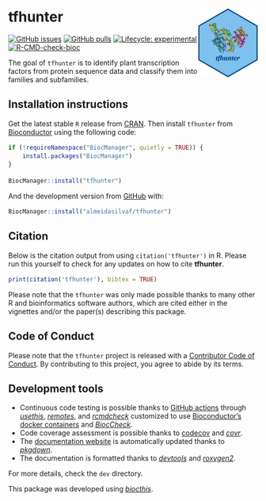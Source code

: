 
<!-- README.md is generated from README.Rmd. Please edit that file -->

# tfhunter <img src="man/figures/logo.png" align="right" height="139" />

<!-- badges: start -->

[![GitHub
issues](https://img.shields.io/github/issues/almeidasilvaf/tfhunter)](https://github.com/almeidasilvaf/tfhunter/issues)
[![GitHub
pulls](https://img.shields.io/github/issues-pr/almeidasilvaf/tfhunter)](https://github.com/almeidasilvaf/tfhunter/pulls)
[![Lifecycle:
experimental](https://img.shields.io/badge/lifecycle-experimental-orange.svg)](https://lifecycle.r-lib.org/articles/stages.html#experimental)
[![R-CMD-check-bioc](https://github.com/almeidasilvaf/tfhunter/workflows/R-CMD-check-bioc/badge.svg)](https://github.com/almeidasilvaf/tfhunter/actions)
<!-- badges: end -->

The goal of `tfhunter` is to identify plant transcription factors from
protein sequence data and classify them into families and subfamilies.

## Installation instructions

Get the latest stable `R` release from
[CRAN](http://cran.r-project.org/). Then install `tfhunter` from
[Bioconductor](http://bioconductor.org/) using the following code:

``` r
if (!requireNamespace("BiocManager", quietly = TRUE)) {
    install.packages("BiocManager")
}

BiocManager::install("tfhunter")
```

And the development version from
[GitHub](https://github.com/almeidasilvaf/tfhunter) with:

``` r
BiocManager::install("almeidasilvaf/tfhunter")
```

## Citation

Below is the citation output from using `citation('tfhunter')` in R.
Please run this yourself to check for any updates on how to cite
**tfhunter**.

``` r
print(citation('tfhunter'), bibtex = TRUE)
```

Please note that the `tfhunter` was only made possible thanks to many
other R and bioinformatics software authors, which are cited either in
the vignettes and/or the paper(s) describing this package.

## Code of Conduct

Please note that the `tfhunter` project is released with a [Contributor
Code of Conduct](http://bioconductor.org/about/code-of-conduct/). By
contributing to this project, you agree to abide by its terms.

## Development tools

-   Continuous code testing is possible thanks to [GitHub
    actions](https://www.tidyverse.org/blog/2020/04/usethis-1-6-0/)
    through *[usethis](https://CRAN.R-project.org/package=usethis)*,
    *[remotes](https://CRAN.R-project.org/package=remotes)*, and
    *[rcmdcheck](https://CRAN.R-project.org/package=rcmdcheck)*
    customized to use [Bioconductor’s docker
    containers](https://www.bioconductor.org/help/docker/) and
    *[BiocCheck](https://bioconductor.org/packages/3.15/BiocCheck)*.
-   Code coverage assessment is possible thanks to
    [codecov](https://codecov.io/gh) and
    *[covr](https://CRAN.R-project.org/package=covr)*.
-   The [documentation website](http://almeidasilvaf.github.io/tfhunter)
    is automatically updated thanks to
    *[pkgdown](https://CRAN.R-project.org/package=pkgdown)*.
-   The documentation is formatted thanks to
    *[devtools](https://CRAN.R-project.org/package=devtools)* and
    *[roxygen2](https://CRAN.R-project.org/package=roxygen2)*.

For more details, check the `dev` directory.

This package was developed using
*[biocthis](https://bioconductor.org/packages/3.15/biocthis)*.
